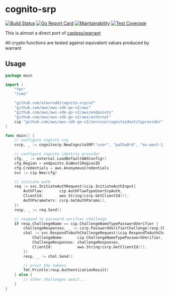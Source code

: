 # cognito-srp

[![Build Status](https://travis-ci.org/AlexRudd/cognito-srp.svg?branch=master)](https://travis-ci.org/AlexRudd/cognito-srp)
[![Go Report Card](https://goreportcard.com/badge/github.com/AlexRudd/cognito-srp)](https://goreportcard.com/report/github.com/AlexRudd/cognito-srp)
[![Maintainability](https://api.codeclimate.com/v1/badges/30b815a231b657e6ebd6/maintainability)](https://codeclimate.com/github/AlexRudd/cognito-srp/maintainability)
[![Test Coverage](https://api.codeclimate.com/v1/badges/30b815a231b657e6ebd6/test_coverage)](https://codeclimate.com/github/AlexRudd/cognito-srp/test_coverage)

This is almost a direct port of [capless/warrant](https://github.com/capless/warrant/blob/master/warrant/aws_srp.py)

All crypto functions are tested against equivalent values produced by warrant

## Usage

```go
package main

import (
    "fmt"
    "time"

    "github.com/alexrudd/cognito-srp/v2"
    "github.com/aws/aws-sdk-go-v2/aws"
    "github.com/aws/aws-sdk-go-v2/aws/endpoints"
    "github.com/aws/aws-sdk-go-v2/aws/external"
    cip "github.com/aws/aws-sdk-go-v2/service/cognitoidentityprovider"
)

func main() {
    // configure cognito srp
    csrp, _ := cognitosrp.NewCognitoSRP("user", "pa55w0rd", "eu-west-1_myPoolId", "client", nil)

    // configure cognito identity provider
    cfg, _ := external.LoadDefaultAWSConfig()
    cfg.Region = endpoints.EuWest1RegionID
    cfg.Credentials = aws.AnonymousCredentials
    svc := cip.New(cfg)

    // initiate auth
    req := svc.InitiateAuthRequest(&cip.InitiateAuthInput{
        AuthFlow:       cip.AuthFlowTypeUserSrpAuth,
        ClientId:       aws.String(csrp.GetClientId()),
        AuthParameters: csrp.GetAuthParams(),
    })
    resp, _ := req.Send()

    // respond to password verifier challenge
    if resp.ChallengeName == cip.ChallengeNameTypePasswordVerifier {
        challengeResponses, _ := csrp.PasswordVerifierChallenge(resp.ChallengeParameters, time.Now())
        chal := svc.RespondToAuthChallengeRequest(&cip.RespondToAuthChallengeInput{
            ChallengeName:      cip.ChallengeNameTypePasswordVerifier,
            ChallengeResponses: challengeResponses,
            ClientId:           aws.String(csrp.GetClientId()),
        })
        resp, _ := chal.Send()

        // print the tokens
        fmt.Println(resp.AuthenticationResult)
    } else {
        // other challenges await...
    }
}
```
